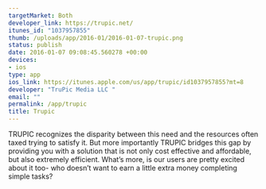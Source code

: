 ```yaml
--- 
targetMarket: Both
developer_link: https://trupic.net/
itunes_id: "1037957855"
thumb: /uploads/app/2016-01/2016-01-07-trupic.png
status: publish
date: 2016-01-07 09:08:45.560278 +00:00
devices: 
- ios
type: app
ios_link: https://itunes.apple.com/us/app/trupic/id1037957855?mt=8
developer: "TruPic Media LLC "
email: ""
permalink: /app/trupic
title: Trupic
---
```


TRUPIC recognizes the disparity between this need and the resources often taxed trying to satisfy it. But more importantly TRUPIC bridges this gap by providing you with a solution that is not only cost effective and affordable, but also extremely efficient. What’s more, is our users are pretty excited about it too- who doesn’t want to earn a little extra money completing simple tasks?
